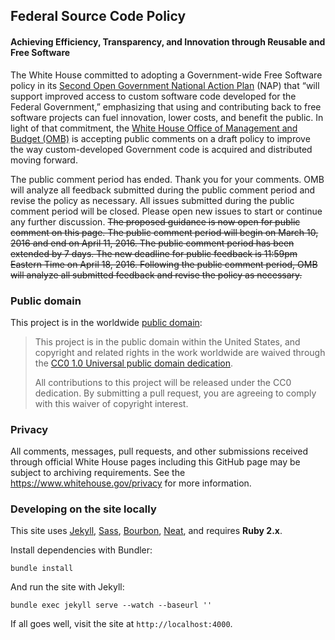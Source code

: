 ## Federal Source Code Policy
#### Achieving Efficiency, Transparency, and Innovation through Reusable and Free Software

The White House committed to adopting a Government-wide Free Software policy in its [Second Open Government National Action Plan](https://www.whitehouse.gov/sites/default/files/microsites/ostp/new_nap_commitments_report_092314.pdf) (NAP) that “will support improved access to custom software code developed for the Federal Government,” emphasizing that using and contributing back to free software projects can fuel innovation, lower costs, and benefit the public. In light of that commitment, the [White House Office of Management and Budget (OMB)](https://www.whitehouse.gov/omb/) is accepting public comments on a draft policy to improve the way custom-developed Government code is acquired and distributed moving forward. 

The public comment period has ended. Thank you for your comments. OMB will analyze all feedback submitted during the public comment period and revise the policy as necessary. All issues submitted during the public comment period will be closed. Please open new issues to start or continue any further discussion. ~~The proposed guidance is now open for public comment on this page. The public comment period will begin on March 10, 2016 and end on April 11, 2016. The public comment period has been extended by 7 days. The new deadline for public feedback is 11:59pm Eastern Time on April 18, 2016. Following the public comment period, OMB will analyze all submitted feedback and revise the policy as necessary.~~
### Public domain

This project is in the worldwide [public domain](LICENSE.md):

> This project is in the public domain within the United States, and copyright and related rights in the work worldwide are waived through the [CC0 1.0 Universal public domain dedication](https://creativecommons.org/publicdomain/zero/1.0/).
>
> All contributions to this project will be released under the CC0 dedication. By submitting a pull request, you are agreeing to comply with this waiver of copyright interest.

### Privacy

All comments, messages, pull requests, and other submissions received through official White House pages including this GitHub page may be subject to archiving requirements. See the https://www.whitehouse.gov/privacy for more information.

### Developing on the site locally

This site uses [Jekyll](http://jekyllrb.com), [Sass](http://sass-lang.com), [Bourbon](http://bourbon.io), [Neat](http://neat.bourbon.io), and requires **Ruby 2.x**.

Install dependencies with Bundler:

```
bundle install
```

And run the site with Jekyll:

```
bundle exec jekyll serve --watch --baseurl ''
```

If all goes well, visit the site at `http://localhost:4000`.
